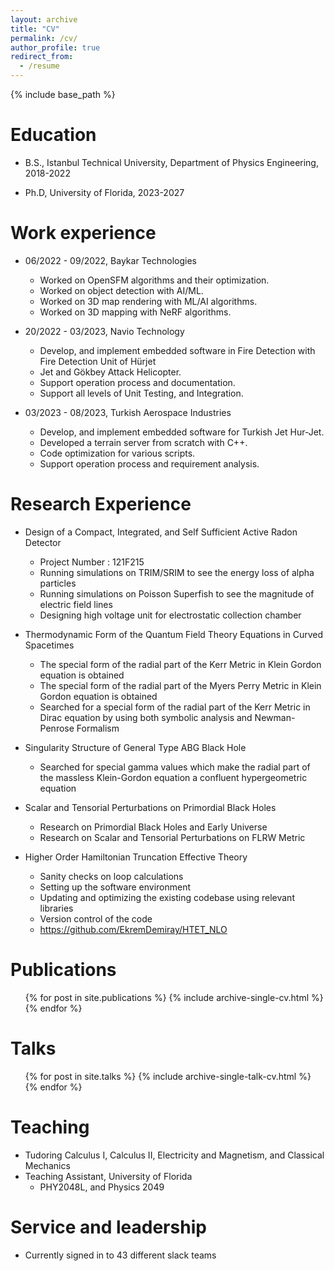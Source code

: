 ```yaml
---
layout: archive
title: "CV"
permalink: /cv/
author_profile: true
redirect_from:
  - /resume
---
```


{% include base_path %}

Education
======
* B.S., Istanbul Technical University, Department of Physics Engineering, 2018-2022

* Ph.D, University of Florida, 2023-2027

Work experience
======
* 06/2022 - 09/2022, Baykar Technologies
  * Worked on OpenSFM algorithms and their optimization.
  * Worked on object detection with AI/ML.
  * Worked on 3D map rendering with ML/AI algorithms.
  * Worked on 3D mapping with NeRF algorithms.

* 20/2022 - 03/2023, Navio Technology
  * Develop, and implement embedded software in Fire Detection with Fire Detection Unit of Hürjet
  * Jet and Gökbey Attack Helicopter.
  * Support operation process and documentation.
  * Support all levels of Unit Testing, and Integration.

* 03/2023 - 08/2023, Turkish Aerospace Industries
  * Develop, and implement embedded software for Turkish Jet Hur-Jet.
  * Developed a terrain server from scratch with C++.
  * Code optimization for various scripts.
  * Support operation process and requirement analysis.
    
Research Experience
======
* Design of a Compact, Integrated, and Self Sufficient Active Radon Detector
  * Project Number : 121F215
  * Running simulations on TRIM/SRIM to see the energy loss of alpha particles
  * Running simulations on Poisson Superfish to see the magnitude of electric field lines
  * Designing high voltage unit for electrostatic collection chamber
* Thermodynamic Form of the Quantum Field Theory Equations in Curved Spacetimes
  *  The special form of the radial part of the Kerr Metric in Klein Gordon equation is obtained
  *  The special form of the radial part of the Myers Perry Metric in Klein Gordon equation is
     obtained
  *  Searched for a special form of the radial part of the Kerr Metric in Dirac equation by using both
     symbolic analysis and Newman-Penrose Formalism 

* Singularity Structure of General Type ABG Black Hole
  * Searched for special gamma values which make the radial part of the massless Klein-Gordon
    equation a confluent hypergeometric equation

* Scalar and Tensorial Perturbations on Primordial Black Holes
  * Research on Primordial Black Holes and Early Universe
  * Research on Scalar and Tensorial Perturbations on FLRW Metric

* Higher Order Hamiltonian Truncation Effective Theory
  * Sanity checks on loop calculations
  * Setting up the software environment
  * Updating and optimizing the existing codebase using relevant libraries
  * Version control of the code
  * https://github.com/EkremDemiray/HTET_NLO

Publications
======
  <ul>{% for post in site.publications %}
    {% include archive-single-cv.html %}
  {% endfor %}</ul>
  
Talks
======
  <ul>{% for post in site.talks %}
    {% include archive-single-talk-cv.html %}
  {% endfor %}</ul>
  
Teaching
======
* Tudoring Calculus I, Calculus II, Electricity and Magnetism, and Classical Mechanics
* Teaching Assistant, University of Florida
  * PHY2048L, and Physics 2049

  
Service and leadership
======
* Currently signed in to 43 different slack teams
